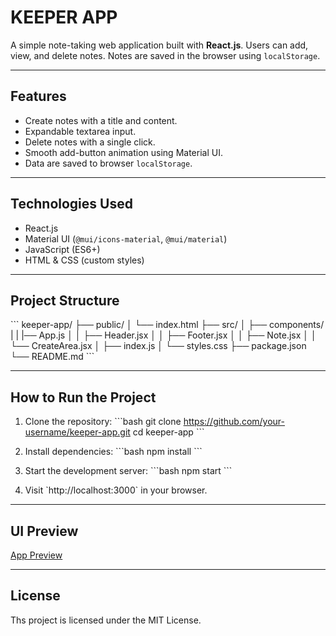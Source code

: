 #  KEEPER APP

A simple note-taking web application built with **React.js**. Users can add, view, and delete notes. Notes are saved in the browser using `localStorage`.

---

##  Features

- Create notes with a title and content.
- Expandable textarea input.
- Delete notes with a single click.
- Smooth add-button animation using Material UI.
- Data are saved to browser `localStorage`.

---

##  Technologies Used

- React.js
- Material UI (`@mui/icons-material`, `@mui/material`)
- JavaScript (ES6+)
- HTML & CSS (custom styles)

---

##  Project Structure

\`\`\`
keeper-app/
├── public/
│   └── index.html
├── src/
│   ├── components/
|   |   |── App.js
│   │   ├── Header.jsx
│   │   ├── Footer.jsx
│   │   ├── Note.jsx
│   │   └── CreateArea.jsx
│   ├── index.js
│   └── styles.css
├── package.json
└── README.md
\`\`\`

---

##  How to Run the Project

1. Clone the repository:
\`\`\`bash
git clone https://github.com/your-username/keeper-app.git
cd keeper-app
\`\`\`

2. Install dependencies:
\`\`\`bash
npm install
\`\`\`

3. Start the development server:
\`\`\`bash
npm start
\`\`\`

4. Visit \`http://localhost:3000\` in your browser.

---

## UI Preview
[App Preview](./public/Screenshot%20(555).png)

---

## License

Ths project is licensed under the MIT License.




